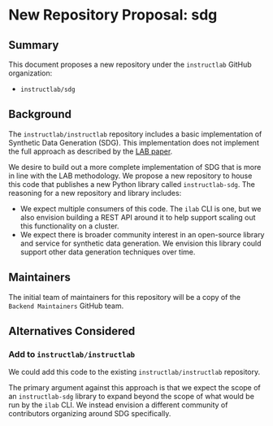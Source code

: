 # New Repository Proposal: sdg

## Summary

This document proposes a new repository under the `instructlab` GitHub organization:

- `instructlab/sdg`

## Background

The `instructlab/instructlab` repository includes a basic implementation of
Synthetic Data Generation (SDG). This implementation does not implement the full
approach as described by the [LAB paper](https://arxiv.org/abs/2403.01081).

We desire to build out a more complete implementation of SDG that is more in
line with the LAB methodology. We propose a new repository to house this code
that publishes a new Python library called `instructlab-sdg`.  The reasoning for
a new repository and library includes:

- We expect multiple consumers of this code. The `ilab` CLI is one, but we also
  envision building a REST API around it to help support scaling out this
  functionality on a cluster.
- We expect there is broader community interest in an open-source library and
  service for synthetic data generation. We envision this library could support
  other data generation techniques over time.

## Maintainers

The initial team of maintainers for this repository will be a copy of the
`Backend Maintainers` GitHub team.

## Alternatives Considered

### Add to `instructlab/instructlab`

We could add this code to the existing `instructlab/instructlab` repository.

The primary argument against this approach is that we expect the scope of an
`instructlab-sdg` library to expand beyond the scope of what would be run by the
`ilab` CLI. We instead envision a different community of contributors organizing
around SDG specifically.
